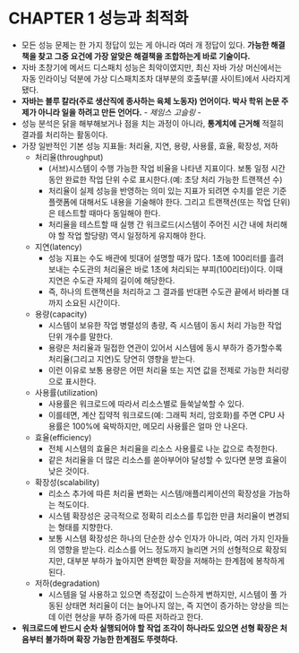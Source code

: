 # **CHAPTER 1 성능과 최적화**

- 모든 성능 문제는 한 가지 정답이 있는 게 아니라 여러 개 정답이 있다. **가능한 해결책을 찾고 그중 요건에 가장 알맞은 해결책을 조합하는게 바로 기술이다.**
- 자바 초창기에 메서드 디스패치 성능은 최악이였지만, 최신 자바 가상 머신에서는 자동 인라이닝 덕분에 가상 디스패치조차 대부분의 호출부(콜 사이트)에서 사라지게 됐다.
- **자바는 블루 칼라(주로 생산직에 종사하는 육체 노동자) 언어이다. 박사 학위 논문 주제가 아니라 일을 하려고 만든 언어다.** - *제임스 고슬링* -
- 성능 분석은 닭을 해부해보거나 점을 치는 과정이 아니라, **통계치에 근거해** 적절히 결과를 처리하는 활동이다.
- 가장 일반적인 기본 성능 지표들: 처리율, 지연, 용량, 사용률, 효율, 확장성, 저하
    - 처리율(throughput)
        - (서브)시스템이 수행 가능한 작업 비율을 나타낸 지표이다. 보통 일정 시간 동안 완료한 작업 단위 수로 표시한다.(예: 초당 처리 가능한 트랜잭션 수)
        - 처리율이 실제 성능을 반영하는 의미 있는 지표가 되려면 수치를 얻은 기준 플랫폼에 대해서도 내용을 기술해야 한다. 그리고 트랜잭션(또는 작업 단위)은 테스트할 때마다 동일해야 한다.
        - 처리율을 테스트할 때 실행 간 워크로드(시스템이 주어진 시간 내에 처리해야 할 작업 할당량) 역시 일정하게 유지해야 한다.
    - 지연(latency)
        - 성능 지표는 수도 배관에 빗대어 설명할 때가 많다. 1초에 100리터를 흘려보내는 수도관의 처리율은 바로 1초에 처리되는 부피(100리터)이다. 이때 지연은 수도관 자체의 길이에 해당한다.
        - 즉, 하나의 트랜잭션을 처리하고 그 결과를 반대편 수도관 끝에서 바라볼 대까지 소요된 시간이다.
    - 용량(capacity)
        - 시스템이 보유한 작업 병렬성의 총량, 즉 시스템이 동시 처리 가능한 작업 단위 개수를 말한다.
        - 용량은 처리율과 밀접한 연관이 있어서 시스템에 동시 부하가 증가할수록 처리율(그리고 지연)도 당연히 영향을 받는다.
        - 이런 이유로 보통 용량은 어떤 처리율 또는 지연 값을 전제로 가능한 처리량으로 표시한다.
    - 사용률(utilization)
        - 사용률은 워크로드에 따라서 리소스별로 들쑥날쑥할 수 있다.
        - 이를테면, 계산 집약적 워크로드(예: 그래픽 처리, 암호화)를 주면 CPU 사용률은 100%에 육박하지만, 메모리 사용률은 얼마 안 나온다.
    - 효율(efficiency)
        - 전체 시스템의 효율은 처리율을 리소스 사용률로 나눈 값으로 측정한다.
        - 같은 처리율을 더 많은 리소스를 쏟아부어야 달성할 수 있다면 분명 효율이 낮은 것이다.
    - 확장성(scalability)
        - 리소스 추가에 따른 처리율 변화는 시스템/애플리케이션의 확장성을 가늠하는 척도이다.
        - 시스템 확장성은 궁극적으로 정확히 리소스를 투입한 만큼 처리율이 변경되는 형태를 지향한다.
        - 보통 시스템 확장성은 하나의 단순한 상수 인자가 아니라, 여러 가지 인자들의 영향을 받는다. 리소스를 어느 정도까지 늘리면 거의 선형적으로 확장되지만, 대부분 부하가 높아지면 완벽한 확장을 저해하는 한계점에 봉착하게 된다.
    - 저하(degradation)
        - 시스템을 덜 사용하고 있으면 측정값이 느슨하게 변하지만, 시스템이 풀 가동된 상태면 처리율이 더는 늘어나지 않는, 즉 지연이 증가하는 양상을 띄는데 이런 현상을 부하 증가에 따른 저하라고 한다.
- **워크로드에 반드시 순차 실행되어야 할 작업 조각이 하나라도 있으면 선형 확장은 처음부터 불가하며 확장 가능한 한계점도 뚜렷하다.**